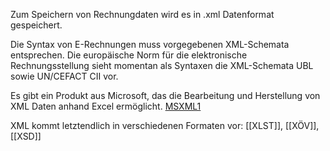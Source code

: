 Zum Speichern von Rechnungdaten wird es in .xml Datenformat gespeichert.

Die Syntax von E-Rechnungen muss vorgegebenen XML-Schemata entsprechen. Die europäische Norm für die elektronische Rechnungsstellung sieht momentan als Syntaxen die XML-Schemata UBL sowie UN/CEFACT CII vor.

Es gibt ein Produkt aus Microsoft, das die Bearbeitung und Herstellung von XML Daten anhand Excel ermöglicht. [MSXML1](https://learn.microsoft.com/en-us/previous-versions/windows/desktop/ms763742(v=vs.85)?redirectedfrom=MSDN)

XML kommt letztendlich in verschiedenen Formaten vor:
[[XLST]], [[XÖV]], [[XSD]]